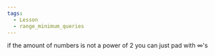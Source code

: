 ```yaml
---
tags:
  - Lesson
  - range_minimum_queries
---
```

if the amount of numbers is not a power of 2 you can just pad with $\infty$'s 
